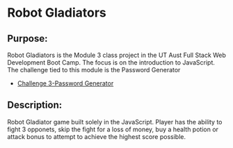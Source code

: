 # Robot Gladiators

## Purpose:
Robot Gladiators is the Module 3 class project in the UT Aust Full Stack Web Development Boot Camp. The focus is on the introduction to JavaScript. The challenge tied to this module is the Password Generator
  * [Challenge 3-Password Generator](https://github.com/JSheleg/password_generator)

## Description: 
Robot Gladiator game built solely in the JavaScript. Player has the ability to fight 3 opponets, skip the fight for a loss of money, buy a health potion or attack bonus to attempt to achieve the highest score possible. 

